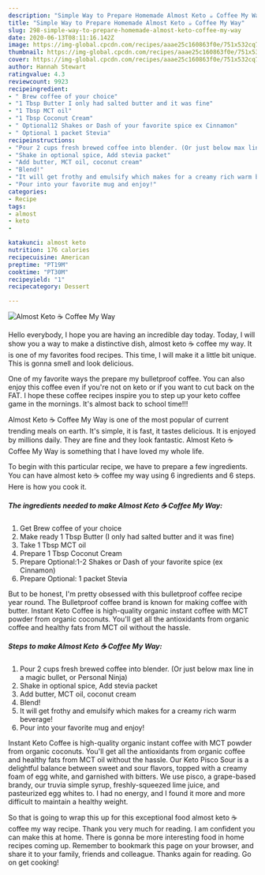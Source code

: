 ```yaml
---
description: "Simple Way to Prepare Homemade Almost Keto ☕ Coffee My Way"
title: "Simple Way to Prepare Homemade Almost Keto ☕ Coffee My Way"
slug: 298-simple-way-to-prepare-homemade-almost-keto-coffee-my-way
date: 2020-06-13T08:11:16.142Z
image: https://img-global.cpcdn.com/recipes/aaae25c160863f0e/751x532cq70/almost-keto-☕-coffee-my-way-recipe-main-photo.jpg
thumbnail: https://img-global.cpcdn.com/recipes/aaae25c160863f0e/751x532cq70/almost-keto-☕-coffee-my-way-recipe-main-photo.jpg
cover: https://img-global.cpcdn.com/recipes/aaae25c160863f0e/751x532cq70/almost-keto-☕-coffee-my-way-recipe-main-photo.jpg
author: Hannah Stewart
ratingvalue: 4.3
reviewcount: 9923
recipeingredient:
- " Brew coffee of your choice"
- "1 Tbsp Butter I only had salted butter and it was fine"
- "1 Tbsp MCT oil"
- "1 Tbsp Coconut Cream"
- " Optional12 Shakes or Dash of your favorite spice ex Cinnamon"
- " Optional 1 packet Stevia"
recipeinstructions:
- "Pour 2 cups fresh brewed coffee into blender. (Or just below max line in a magic bullet, or Personal Ninja)"
- "Shake in optional spice, Add stevia packet"
- "Add butter, MCT oil, coconut cream"
- "Blend!"
- "It will get frothy and emulsify which makes for a creamy rich warm beverage!"
- "Pour into your favorite mug and enjoy!"
categories:
- Recipe
tags:
- almost
- keto
- 

katakunci: almost keto  
nutrition: 176 calories
recipecuisine: American
preptime: "PT19M"
cooktime: "PT30M"
recipeyield: "1"
recipecategory: Dessert

---
```



![Almost Keto ☕ Coffee My Way](https://img-global.cpcdn.com/recipes/aaae25c160863f0e/751x532cq70/almost-keto-☕-coffee-my-way-recipe-main-photo.jpg)

Hello everybody, I hope you are having an incredible day today. Today, I will show you a way to make a distinctive dish, almost keto ☕ coffee my way. It is one of my favorites food recipes. This time, I will make it a little bit unique. This is gonna smell and look delicious.

One of my favorite ways the prepare my bulletproof coffee. You can also enjoy this coffee even if you&#39;re not on keto or if you want to cut back on the FAT. I hope these coffee recipes inspire you to step up your keto coffee game in the mornings. It&#39;s almost back to school time!!!

Almost Keto ☕ Coffee My Way is one of the most popular of current trending meals on earth. It's simple, it is fast, it tastes delicious. It is enjoyed by millions daily. They are fine and they look fantastic. Almost Keto ☕ Coffee My Way is something that I have loved my whole life.


To begin with this particular recipe, we have to prepare a few ingredients. You can have almost keto ☕ coffee my way using 6 ingredients and 6 steps. Here is how you cook it.

<!--inarticleads1-->

##### The ingredients needed to make Almost Keto ☕ Coffee My Way:

1. Get  Brew coffee of your choice
1. Make ready 1 Tbsp Butter (I only had salted butter and it was fine)
1. Take 1 Tbsp MCT oil
1. Prepare 1 Tbsp Coconut Cream
1. Prepare  Optional:1-2 Shakes or Dash of your favorite spice (ex Cinnamon)
1. Prepare  Optional: 1 packet Stevia


But to be honest, I&#39;m pretty obsessed with this bulletproof coffee recipe year round. The Bulletproof coffee brand is known for making coffee with butter. Instant Keto Coffee is high-quality organic instant coffee with MCT powder from organic coconuts. You&#39;ll get all the antioxidants from organic coffee and healthy fats from MCT oil without the hassle. 

<!--inarticleads2-->

##### Steps to make Almost Keto ☕ Coffee My Way:

1. Pour 2 cups fresh brewed coffee into blender. (Or just below max line in a magic bullet, or Personal Ninja)
1. Shake in optional spice, Add stevia packet
1. Add butter, MCT oil, coconut cream
1. Blend!
1. It will get frothy and emulsify which makes for a creamy rich warm beverage!
1. Pour into your favorite mug and enjoy!


Instant Keto Coffee is high-quality organic instant coffee with MCT powder from organic coconuts. You&#39;ll get all the antioxidants from organic coffee and healthy fats from MCT oil without the hassle. Our Keto Pisco Sour is a delightful balance between sweet and sour flavors, topped with a creamy foam of egg white, and garnished with bitters. We use pisco, a grape-based brandy, our truvia simple syrup, freshly-squeezed lime juice, and pasteurized egg whites to. I had no energy, and I found it more and more difficult to maintain a healthy weight. 

So that is going to wrap this up for this exceptional food almost keto ☕ coffee my way recipe. Thank you very much for reading. I am confident you can make this at home. There is gonna be more interesting food in home recipes coming up. Remember to bookmark this page on your browser, and share it to your family, friends and colleague. Thanks again for reading. Go on get cooking!
